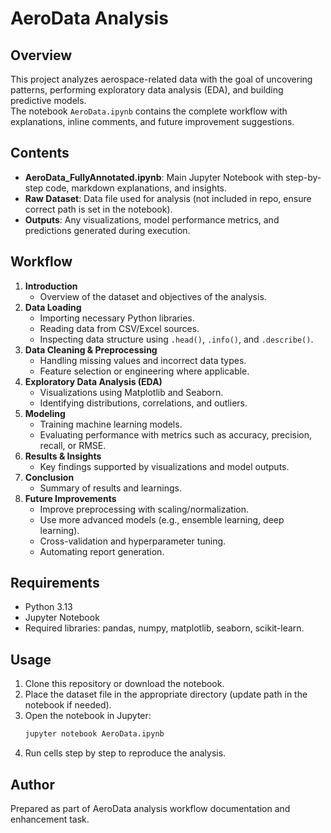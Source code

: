 # AeroData Analysis

## Overview
This project analyzes aerospace-related data with the goal of uncovering patterns, performing exploratory data analysis (EDA), and building predictive models.  
The notebook `AeroData.ipynb` contains the complete workflow with explanations, inline comments, and future improvement suggestions.

## Contents
- **AeroData_FullyAnnotated.ipynb**: Main Jupyter Notebook with step-by-step code, markdown explanations, and insights.
- **Raw Dataset**: Data file used for analysis (not included in repo, ensure correct path is set in the notebook).
- **Outputs**: Any visualizations, model performance metrics, and predictions generated during execution.

## Workflow
1. **Introduction**
   - Overview of the dataset and objectives of the analysis.
2. **Data Loading**
   - Importing necessary Python libraries.
   - Reading data from CSV/Excel sources.
   - Inspecting data structure using `.head()`, `.info()`, and `.describe()`.
3. **Data Cleaning & Preprocessing**
   - Handling missing values and incorrect data types.
   - Feature selection or engineering where applicable.
4. **Exploratory Data Analysis (EDA)**
   - Visualizations using Matplotlib and Seaborn.
   - Identifying distributions, correlations, and outliers.
5. **Modeling**
   - Training machine learning models.
   - Evaluating performance with metrics such as accuracy, precision, recall, or RMSE.
6. **Results & Insights**
   - Key findings supported by visualizations and model outputs.
7. **Conclusion**
   - Summary of results and learnings.
8. **Future Improvements**
   - Improve preprocessing with scaling/normalization.
   - Use more advanced models (e.g., ensemble learning, deep learning).
   - Cross-validation and hyperparameter tuning.
   - Automating report generation.

## Requirements
- Python 3.13
- Jupyter Notebook
- Required libraries: pandas, numpy, matplotlib, seaborn, scikit-learn.

## Usage
1. Clone this repository or download the notebook.
2. Place the dataset file in the appropriate directory (update path in the notebook if needed).
3. Open the notebook in Jupyter:  
   ```bash
   jupyter notebook AeroData.ipynb
   ```
4. Run cells step by step to reproduce the analysis.

## Author
Prepared as part of AeroData analysis workflow documentation and enhancement task.

